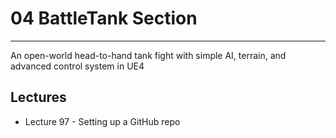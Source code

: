 # 04 BattleTank Section
****

An open-world head-to-hand tank fight with simple AI, terrain, and advanced control system in UE4

## Lectures

* Lecture 97 - Setting up a GitHub repo